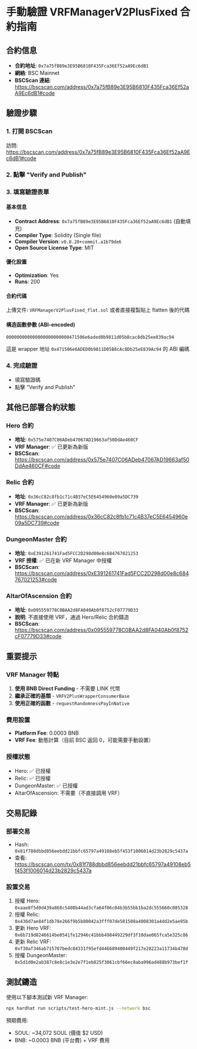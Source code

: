 # 手動驗證 VRFManagerV2PlusFixed 合約指南

## 合約信息
- **合約地址**: `0x7a75fB89e3E95B6810F435Fca36Ef52aA9Ec6dB1`
- **網絡**: BSC Mainnet
- **BSCScan 連結**: https://bscscan.com/address/0x7a75fB89e3E95B6810F435Fca36Ef52aA9Ec6dB1#code

## 驗證步驟

### 1. 打開 BSCScan
訪問: https://bscscan.com/address/0x7a75fB89e3E95B6810F435Fca36Ef52aA9Ec6dB1#code

### 2. 點擊 "Verify and Publish"

### 3. 填寫驗證表單

#### 基本信息
- **Contract Address**: `0x7a75fB89e3E95B6810F435Fca36Ef52aA9Ec6dB1` (自動填充)
- **Compiler Type**: Solidity (Single file)
- **Compiler Version**: `v0.8.20+commit.a1b79de6`
- **Open Source License Type**: MIT

#### 優化設置
- **Optimization**: Yes
- **Runs**: 200

#### 合約代碼
上傳文件: `VRFManagerV2PlusFixed_flat.sol`
或者直接複製貼上 flatten 後的代碼

#### 構造函數參數 (ABI-encoded)
```
000000000000000000000000471506e6aded0b9811d05b8cac8db25ee839ac94
```

這是 wrapper 地址 `0x471506e6ADED0b9811D05B8cAc8Db25eE839Ac94` 的 ABI 編碼

### 4. 完成驗證
- 填寫驗證碼
- 點擊 "Verify and Publish"

## 其他已部署合約狀態

### Hero 合約
- **地址**: `0x575e7407C06ADeb47067AD19663af50DdAe460CF`
- **VRF Manager**: ✅ 已更新為新版
- **BSCScan**: https://bscscan.com/address/0x575e7407C06ADeb47067AD19663af50DdAe460CF#code

### Relic 合約
- **地址**: `0x36cC82c8fb1c71c4B37eC5E6454960e09a5DC739`
- **VRF Manager**: ✅ 已更新為新版
- **BSCScan**: https://bscscan.com/address/0x36cC82c8fb1c71c4B37eC5E6454960e09a5DC739#code

### DungeonMaster 合約
- **地址**: `0xE391261741Fad5FCC2D298d00e8c684767021253`
- **VRF 授權**: ✅ 已在新 VRF Manager 中授權
- **BSCScan**: https://bscscan.com/address/0xE391261741Fad5FCC2D298d00e8c684767021253#code

### AltarOfAscension 合約
- **地址**: `0x095559778C0BAA2d8FA040Ab0f8752cF07779D33`
- **說明**: 不直接使用 VRF，通過 Hero/Relic 合約鑄造
- **BSCScan**: https://bscscan.com/address/0x095559778C0BAA2d8FA040Ab0f8752cF07779D33#code

## 重要提示

### VRF Manager 特點
1. **使用 BNB Direct Funding** - 不需要 LINK 代幣
2. **繼承正確的基類** - `VRFV2PlusWrapperConsumerBase`
3. **使用正確的函數** - `requestRandomnessPayInNative`

### 費用設置
- **Platform Fee**: 0.0003 BNB
- **VRF Fee**: 動態計算（目前 BSC 返回 0，可能需要手動設置）

### 授權狀態
- Hero: ✅ 已授權
- Relic: ✅ 已授權
- DungeonMaster: ✅ 已授權
- AltarOfAscension: 不需要（不直接調用 VRF）

## 交易記錄

### 部署交易
- Hash: `0x81f788dbbd856eebdd21bbfc65797a49108eb5f453f1006014d23b2829c5437a`
- 查看: https://bscscan.com/tx/0x81f788dbbd856eebdd21bbfc65797a49108eb5f453f1006014d23b2829c5437a

### 設置交易
1. 授權 Hero: `0xaae8f5d0d439a868c5408b44ad3cfa64f06c04b3b55bb1ba2dc555660c085328`
2. 授權 Relic: `0x436d7ae84f1db78e266f9b5b80042a3fff07de501508a4008301a4dd2e5ae95b`
3. 更新 Hero VRF: `0x6b719d8246614be0541fe12946c41bbb498449229df3f10dae065fca5e325c86`
4. 更新 Relic VRF: `0xf30af346ab715707bedc84331f95efd446689400449f217e28223a11734b478d`
5. 授權 DungeonMaster: `0x5d1d0e2ab387c8e8c1e3e2e7f1eb825f3861cbf66ec8aba996ad488b973bef1f`

## 測試鑄造

使用以下腳本測試新 VRF Manager:
```bash
npx hardhat run scripts/test-hero-mint.js --network bsc
```

預期費用:
- SOUL: ~34,072 SOUL (價值 $2 USD)
- BNB: ~0.0003 BNB (平台費) + VRF 費用